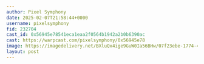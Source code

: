 ```yaml
---
author: Pixel Symphony
date: 2025-02-07T21:58:44+0000
username: pixelsymphony
fid: 232704
cast_id: 0x56945e78541eca1eaa2f0564b1942a2b0b6390ac
cast: https://warpcast.com/pixelsymphony/0x56945e78
image: https://imagedelivery.net/BXluQx4ige9GuW0Ia56BHw/07f23ebe-1774-435a-9324-75fcd8b53100/original
layout: post
---
```

  

<img src='https://imagedelivery.net/BXluQx4ige9GuW0Ia56BHw/07f23ebe-1774-435a-9324-75fcd8b53100/original' alt='' referrerpolicy='no-referrer'/>